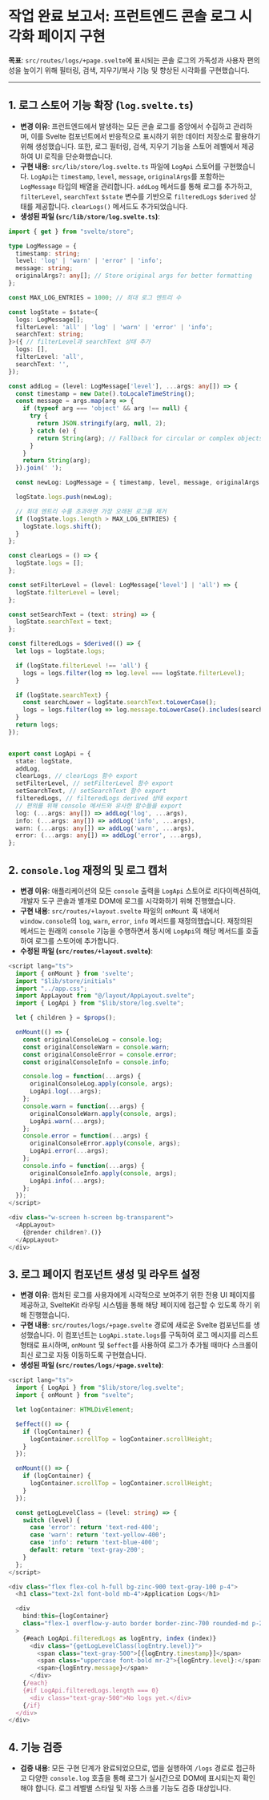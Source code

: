 # 작업 완료 보고서: 프런트엔드 콘솔 로그 시각화 페이지 구현

**목표**: `src/routes/logs/+page.svelte`에 표시되는 콘솔 로그의 가독성과 사용자 편의성을 높이기 위해 필터링, 검색, 지우기/복사 기능 및 향상된 시각화를 구현했습니다.

---

## 1. 로그 스토어 기능 확장 (`log.svelte.ts`)

- **변경 이유**: 프런트엔드에서 발생하는 모든 콘솔 로그를 중앙에서 수집하고 관리하며, 이를 Svelte 컴포넌트에서 반응적으로 표시하기 위한 데이터 저장소로 활용하기 위해 생성했습니다. 또한, 로그 필터링, 검색, 지우기 기능을 스토어 레벨에서 제공하여 UI 로직을 단순화했습니다.
- **구현 내용**: `src/lib/store/log.svelte.ts` 파일에 `LogApi` 스토어를 구현했습니다. `LogApi`는 `timestamp`, `level`, `message`, `originalArgs`를 포함하는 `LogMessage` 타입의 배열을 관리합니다. `addLog` 메서드를 통해 로그를 추가하고, `filterLevel`, `searchText` `$state` 변수를 기반으로 `filteredLogs` `$derived` 상태를 제공합니다. `clearLogs()` 메서드도 추가되었습니다.
- **생성된 파일 (`src/lib/store/log.svelte.ts`)**:
```typescript
import { get } from "svelte/store";

type LogMessage = {
  timestamp: string;
  level: 'log' | 'warn' | 'error' | 'info';
  message: string;
  originalArgs?: any[]; // Store original args for better formatting
};

const MAX_LOG_ENTRIES = 1000; // 최대 로그 엔트리 수

const logState = $state<{
  logs: LogMessage[];
  filterLevel: 'all' | 'log' | 'warn' | 'error' | 'info';
  searchText: string;
}>({ // filterLevel과 searchText 상태 추가
  logs: [],
  filterLevel: 'all',
  searchText: '',
});

const addLog = (level: LogMessage['level'], ...args: any[]) => {
  const timestamp = new Date().toLocaleTimeString();
  const message = args.map(arg => {
    if (typeof arg === 'object' && arg !== null) {
      try {
        return JSON.stringify(arg, null, 2);
      } catch (e) {
        return String(arg); // Fallback for circular or complex objects
      }
    }
    return String(arg);
  }).join(' ');

  const newLog: LogMessage = { timestamp, level, message, originalArgs: args }; // originalArgs 저장

  logState.logs.push(newLog);

  // 최대 엔트리 수를 초과하면 가장 오래된 로그를 제거
  if (logState.logs.length > MAX_LOG_ENTRIES) {
    logState.logs.shift();
  }
};

const clearLogs = () => {
  logState.logs = [];
};

const setFilterLevel = (level: LogMessage['level'] | 'all') => {
  logState.filterLevel = level;
};

const setSearchText = (text: string) => {
  logState.searchText = text;
};

const filteredLogs = $derived(() => {
  let logs = logState.logs;

  if (logState.filterLevel !== 'all') {
    logs = logs.filter(log => log.level === logState.filterLevel);
  }

  if (logState.searchText) {
    const searchLower = logState.searchText.toLowerCase();
    logs = logs.filter(log => log.message.toLowerCase().includes(searchLower));
  }
  return logs;
});


export const LogApi = {
  state: logState,
  addLog,
  clearLogs, // clearLogs 함수 export
  setFilterLevel, // setFilterLevel 함수 export
  setSearchText, // setSearchText 함수 export
  filteredLogs, // filteredLogs derived 상태 export
  // 편의를 위해 console 메서드와 유사한 함수들을 export
  log: (...args: any[]) => addLog('log', ...args),
  info: (...args: any[]) => addLog('info', ...args),
  warn: (...args: any[]) => addLog('warn', ...args),
  error: (...args: any[]) => addLog('error', ...args),
};
```

## 2. `console.log` 재정의 및 로그 캡처

- **변경 이유**: 애플리케이션의 모든 `console` 출력을 `LogApi` 스토어로 리다이렉션하여, 개발자 도구 콘솔과 별개로 DOM에 로그를 시각화하기 위해 진행했습니다.
- **구현 내용**: `src/routes/+layout.svelte` 파일의 `onMount` 훅 내에서 `window.console`의 `log`, `warn`, `error`, `info` 메서드를 재정의했습니다. 재정의된 메서드는 원래의 `console` 기능을 수행하면서 동시에 `LogApi`의 해당 메서드를 호출하여 로그를 스토어에 추가합니다.
- **수정된 파일 (`src/routes/+layout.svelte`)**:
```typescript
<script lang="ts">
  import { onMount } from 'svelte';
  import "$lib/store/initials"
  import "../app.css";
  import AppLayout from "@/layout/AppLayout.svelte";
  import { LogApi } from "$lib/store/log.svelte";

  let { children } = $props();

  onMount(() => {
    const originalConsoleLog = console.log;
    const originalConsoleWarn = console.warn;
    const originalConsoleError = console.error;
    const originalConsoleInfo = console.info;

    console.log = function(...args) {
      originalConsoleLog.apply(console, args);
      LogApi.log(...args);
    };
    console.warn = function(...args) {
      originalConsoleWarn.apply(console, args);
      LogApi.warn(...args);
    };
    console.error = function(...args) {
      originalConsoleError.apply(console, args);
      LogApi.error(...args);
    };
    console.info = function(...args) {
      originalConsoleInfo.apply(console, args);
      LogApi.info(...args);
    };
  });
</script>

<div class="w-screen h-screen bg-transparent">
  <AppLayout>
    {@render children?.()}
  </AppLayout>
</div>
```

## 3. 로그 페이지 컴포넌트 생성 및 라우트 설정

- **변경 이유**: 캡처된 로그를 사용자에게 시각적으로 보여주기 위한 전용 UI 페이지를 제공하고, SvelteKit 라우팅 시스템을 통해 해당 페이지에 접근할 수 있도록 하기 위해 진행했습니다.
- **구현 내용**: `src/routes/logs/+page.svelte` 경로에 새로운 Svelte 컴포넌트를 생성했습니다. 이 컴포넌트는 `LogApi.state.logs`를 구독하여 로그 메시지를 리스트 형태로 표시하며, `onMount` 및 `$effect`를 사용하여 로그가 추가될 때마다 스크롤이 최신 로그로 자동 이동하도록 구현했습니다.
- **생성된 파일 (`src/routes/logs/+page.svelte`)**:
```typescript
<script lang="ts">
  import { LogApi } from "$lib/store/log.svelte";
  import { onMount } from "svelte";

  let logContainer: HTMLDivElement;

  $effect(() => {
    if (logContainer) {
      logContainer.scrollTop = logContainer.scrollHeight;
    }
  });

  onMount(() => {
    if (logContainer) {
      logContainer.scrollTop = logContainer.scrollHeight;
    }
  });

  const getLogLevelClass = (level: string) => {
    switch (level) {
      case 'error': return 'text-red-400';
      case 'warn': return 'text-yellow-400';
      case 'info': return 'text-blue-400';
      default: return 'text-gray-200';
    }
  };
</script>

<div class="flex flex-col h-full bg-zinc-900 text-gray-100 p-4">
  <h1 class="text-2xl font-bold mb-4">Application Logs</h1>

  <div
    bind:this={logContainer}
    class="flex-1 overflow-y-auto border border-zinc-700 rounded-md p-2 font-mono text-sm leading-relaxed"
  >
    {#each LogApi.filteredLogs as logEntry, index (index)}
      <div class="{getLogLevelClass(logEntry.level)}">
        <span class="text-gray-500">[{logEntry.timestamp}]</span>
        <span class="uppercase font-bold mr-2">{logEntry.level}:</span>
        <span>{logEntry.message}</span>
      </div>
    {/each}
    {#if LogApi.filteredLogs.length === 0}
      <div class="text-gray-500">No logs yet.</div>
    {/if}
  </div>
</div>
```

## 4. 기능 검증

- **검증 내용**: 모든 구현 단계가 완료되었으므로, 앱을 실행하여 `/logs` 경로로 접근하고 다양한 `console.log` 호출을 통해 로그가 실시간으로 DOM에 표시되는지 확인해야 합니다. 로그 레벨별 스타일 및 자동 스크롤 기능도 검증 대상입니다.

